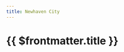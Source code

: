 ```yaml
---
title: Newhaven City
---
```

# {{ $frontmatter.title }}

<ImageLink path="maps/" :name="$frontmatter.title" :alt="$frontmatter.title + ' Map'" />

